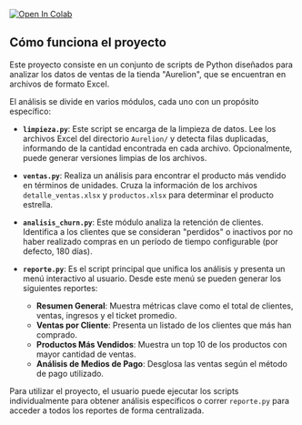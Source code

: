 [![Open In Colab](https://colab.research.google.com/assets/colab-badge.svg)](https://colab.research.google.com/github/tercemundo/aurelion-new/blob/main/aurelion-ppt.ipynb)

## Cómo funciona el proyecto

Este proyecto consiste en un conjunto de scripts de Python diseñados para analizar los datos de ventas de la tienda "Aurelion", que se encuentran en archivos de formato Excel.

El análisis se divide en varios módulos, cada uno con un propósito específico:

-   **`limpieza.py`**: Este script se encarga de la limpieza de datos. Lee los archivos Excel del directorio `Aurelion/` y detecta filas duplicadas, informando de la cantidad encontrada en cada archivo. Opcionalmente, puede generar versiones limpias de los archivos.

-   **`ventas.py`**: Realiza un análisis para encontrar el producto más vendido en términos de unidades. Cruza la información de los archivos `detalle_ventas.xlsx` y `productos.xlsx` para determinar el producto estrella.

-   **`analisis_churn.py`**: Este módulo analiza la retención de clientes. Identifica a los clientes que se consideran "perdidos" o inactivos por no haber realizado compras en un período de tiempo configurable (por defecto, 180 días).

-   **`reporte.py`**: Es el script principal que unifica los análisis y presenta un menú interactivo al usuario. Desde este menú se pueden generar los siguientes reportes:
    -   **Resumen General**: Muestra métricas clave como el total de clientes, ventas, ingresos y el ticket promedio.
    -   **Ventas por Cliente**: Presenta un listado de los clientes que más han comprado.
    -   **Productos Más Vendidos**: Muestra un top 10 de los productos con mayor cantidad de ventas.
    -   **Análisis de Medios de Pago**: Desglosa las ventas según el método de pago utilizado.

Para utilizar el proyecto, el usuario puede ejecutar los scripts individualmente para obtener análisis específicos o correr `reporte.py` para acceder a todos los reportes de forma centralizada.

